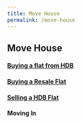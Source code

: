 ```yaml
---
title: Move House
permalink: /move-house
---
```


## Move House

#### [Buying a flat from HDB](/buying-a-hdb/eligibility)
#### [Buying a Resale Flat](/resale)
#### [Selling a HDB Flat](selling/)
#### Moving In

